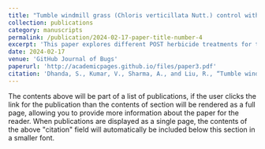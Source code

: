```yaml
---
title: "Tumble windmill grass (Chloris verticillata Nutt.) control with POST herbicides"
collection: publications
category: manuscripts
permalink: /publication/2024-02-17-paper-title-number-4
excerpt: 'This paper explores different POST herbicide treatments for the control of Tumble windmill grass.'
date: 2024-02-17
venue: 'GitHub Journal of Bugs'
paperurl: 'http://academicpages.github.io/files/paper3.pdf'
citation: 'Dhanda, S., Kumar, V., Sharma, A., and Liu, R., “Tumble windmill grass (Chloris verticillata Nutt.) control with POST herbicides”, <i>Crop, Forage & Turfgrass Management</i>, vol. 9, no. 2, Art. no. e20238, 2023. doi:10.1002/cft2.20238.'
---
```


The contents above will be part of a list of publications, if the user clicks the link for the publication than the contents of section will be rendered as a full page, allowing you to provide more information about the paper for the reader. When publications are displayed as a single page, the contents of the above "citation" field will automatically be included below this section in a smaller font.
